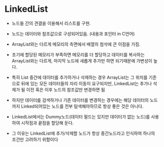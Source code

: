# LinkedList

- 노드들 간의 견결을 이용해서 리스트를 구현.
  
- 노드는 데이터와 참조값으로 구성되어있음. (내용과 포인터 in C언어) 
  
- ArrayList와는 다르게 메모리의 측면에서 배열의 첨삭에 큰 이점을 가짐.
  
- 초기에 할당된 메모리가 부족하면 메모리를 더 할당하고 데이터를 복사하는 ArrayList와는 다르게, 마지막 노드에 새롭게 추가만 하면 되기때문에 가변성이 높다.
  
- 특히 List 중간에 데이터를 추가하거나 삭제하는 경우 ArrayList는 그 위치를 기준으로 뒤에 있는 모든 데이터들의 자리 이동이 요구되지만, LinkedList는 추가나 삭제가 될 이전 혹은 이후 노드의 참조값만 변경하면 됨
  
- 하지만 데이터를 검색하거나 기존 데이터를 변경하는 경우에는 해당 데이터의 노드까지 Linked되어있는 노드를 전부 탐색해야하므로 항상 좋은 것은 아니다.

- LinkedList에서는 Dummy노드(데이터 필드는 있지만 데이터가 없는 노드)를 사용하여 시작점과 끝점을 할당해 둔다.
- 그 이유는 LinkedList에 추가/삭제할 노드가 항상 중간노드라고 인식하여 하나의 조건만 고려하기 위함이다